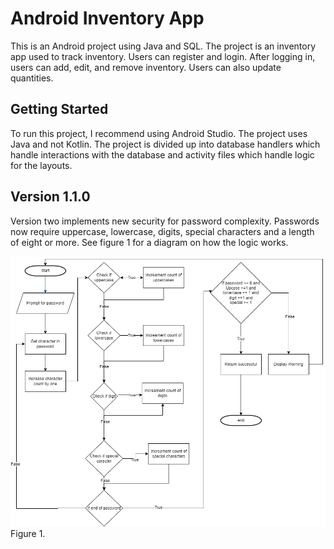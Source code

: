# Android Inventory App

This is an Android project using Java and SQL. The project is an inventory app used to track inventory. Users can register and login. After logging in, users can add, edit, and remove inventory. Users can also update quantities.

## Getting Started
To run this project, I recommend using Android Studio. The project uses Java and not Kotlin. The project is divided up into database handlers which handle interactions with the database and activity files which handle logic for the layouts.

## Version 1.1.0
Version two implements new security for password complexity. Passwords now require uppercase, lowercase, digits, special characters and a length of eight or more. See figure 1 for a diagram on how the logic works.

![Figure 1.](../PasswordAlgorithm.drawio.png)
Figure 1.